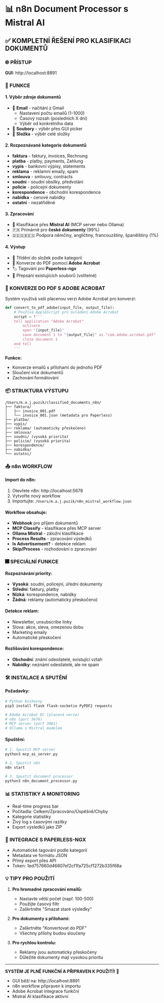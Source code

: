 # 📊 n8n Document Processor s Mistral AI

## ✅ KOMPLETNÍ ŘEŠENÍ PRO KLASIFIKACI DOKUMENTŮ

### 🌐 PŘÍSTUP
**GUI:** http://localhost:8891

### 🚀 FUNKCE

#### 1. **Výběr zdroje dokumentů**
- 📧 **Email** - načítání z Gmail
  - Nastavení počtu emailů (1-1000)
  - Časový rozsah (posledních X dní)
  - Výběr od konkrétního data
- 📁 **Soubory** - výběr přes GUI picker
- 📂 **Složka** - výběr celé složky

#### 2. **Rozpoznávané kategorie dokumentů**
- **faktura** - faktury, invoices, Rechnung
- **platba** - platby, payments, Zahlung
- **vypis** - bankovní výpisy, statements
- **reklama** - reklamní emaily, spam
- **smlouva** - smlouvy, contracts
- **soudni** - soudní obsílky, předvolání
- **policie** - policejní dokumenty
- **korespondence** - obchodní korespondence
- **nabidka** - cenové nabídky
- **ostatni** - nezatříděné

#### 3. **Zpracování**
- 🤖 Klasifikace přes **Mistral AI** (MCP server nebo Ollama)
- 🇫🇷 Primárně pro **české dokumenty** (99%)
- 🇩🇪🇬🇧🇪🇸 Podpora němčiny, angličtiny, francouzštiny, španělštiny (1%)

#### 4. **Výstup**
- 📁 Třídění do složek podle kategorií
- 📄 Konverze do PDF pomocí **Adobe Acrobat**
- 🏷️ Tagování pro **Paperless-ngx**
- 🔄 Přepsání existujících souborů (volitelné)

### 🔧 KONVERZE DO PDF S ADOBE ACROBAT

Systém využívá vaši placenou verzi Adobe Acrobat pro konverzi:

```python
def convert_to_pdf_adobe(input_file, output_file):
    # Používá AppleScript pro ovládání Adobe Acrobat
    script = f'''
    tell application "Adobe Acrobat"
        activate
        open "{input_file}"
        save document 1 to "{output_file}" as "com.adobe.acrobat.pdf"
        close document 1
    end tell
    '''
```

**Funkce:**
- Konverze emailů s přílohami do jednoho PDF
- Sloučení více dokumentů
- Zachování formátování

### 📦 STRUKTURA VÝSTUPU

```
/Users/m.a.j.puzik/classified_documents_n8n/
├── faktura/
│   ├── invoice_001.pdf
│   └── invoice_001.json (metadata pro Paperless)
├── platba/
├── vypis/
├── reklama/ (automaticky přeskočeno)
├── smlouva/
├── soudni/ (vysoká priorita)
├── policie/ (vysoká priorita)
├── korespondence/
├── nabidka/
└── ostatni/
```

### 📤 n8n WORKFLOW

#### Import do n8n:
1. Otevřete n8n: http://localhost:5678
2. Vytvořte nový workflow
3. Importujte: `/Users/m.a.j.puzik/n8n_mistral_workflow.json`

#### Workflow obsahuje:
- **Webhook** pro příjem dokumentů
- **MCP Classify** - klasifikace přes MCP server
- **Ollama Mistral** - záložní klasifikace
- **Process Results** - zpracování výsledků
- **Is Advertisement?** - detekce reklam
- **Skip/Process** - rozhodování o zpracování

### 🎆 SPECIÁLNÍ FUNKCE

#### Rozpoznávání priority:
- **Vysoká**: soudní, policejní, úřední dokumenty
- **Střední**: faktury, platby
- **Nízká**: korespondence, nabídky
- **Žádná**: reklamy (automaticky přeskočeno)

#### Detekce reklam:
- Newsletter, unsubscribe linky
- Slova: akce, sleva, omezenou dobu
- Marketing emaily
- Automatické přeskočení

#### Rozlišování korespondence:
- **Obchodní**: známí odesílatelé, existující vztah
- **Nabídky**: neznámí odesílatelé, ale ne spam

### 🛠️ INSTALACE A SPUTĚNÍ

#### Požadavky:
```bash
# Python knihovny
pip3 install flask flask-socketio PyPDF2 requests

# Adobe Acrobat DC (placená verze)
# n8n (port 5678)
# MCP server (port 3001)
# Ollama s Mistral modelem
```

#### Spuštění:
```bash
# 1. Spustit MCP server
python3 mcp_ai_server.py

# 2. Spustit n8n
n8n start

# 3. Spustit document processor
python3 n8n_document_processor.py
```

### 📊 STATISTIKY A MONITORING

- Real-time progress bar
- Počítadla: Celkem/Zpracováno/Úspěšně/Chyby
- Kategorie statistiky
- Živý log s časovými razítky
- Export výsledků jako ZIP

### 🔄 INTEGRACE S PAPERLESS-NGX

- Automatické tagování podle kategorií
- Metadata ve formátu JSON
- Přímý export přes API
- Token: 1ed757660d46807ef2cf1fa725cf1272b335f68a

### 💡 TIPY PRO POUŽITÍ

1. **Pro hromadné zpracování emailů:**
   - Nastavte větší počet (např. 100-500)
   - Použijte časový filtr
   - Zaškrtněte "Smazat staré výsledky"

2. **Pro dokumenty s přílohami:**
   - Zaškrtněte "Konvertovat do PDF"
   - Všechny přílohy budou sloučeny

3. **Pro rychlou kontrolu:**
   - Reklamy jsou automaticky přeskočeny
   - Důležité dokumenty mají vysokou prioritu

---

**SYSTÉM JE PLNĚ FUNKČNÍ A PŘIPRAVEN K POUŽITÍ!** 🎉

- GUI běží na: http://localhost:8891
- n8n workflow připraven k importu
- Adobe Acrobat integrace funkční
- Mistral AI klasifikace aktivní